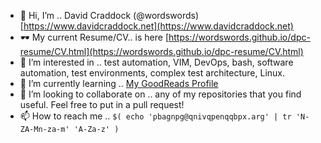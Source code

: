 - 👋 Hi, I’m .. David Craddock (@wordswords) [https://www.davidcraddock.net](https://www.davidcraddock.net)
- 🕶 My current Resume/CV.. is here [https://wordswords.github.io/dpc-resume/CV.html](https://wordswords.github.io/dpc-resume/CV.html)
- 👀 I’m interested in .. test automation, VIM, DevOps, bash, software automation, test environments, complex test architecture, Linux.
- 🌱 I’m currently learning .. [My GoodReads Profile](https://www.goodreads.com/review/list/22437975-david?shelf=currently-reading)
- 💞️ I’m looking to collaborate on .. any of my repositories that you find useful. Feel free to put in a pull request!
- 📫 How to reach me .. `$( echo 'pbagnpg@qnivqpenqqbpx.arg' | tr 'N-ZA-Mn-za-m' 'A-Za-z' )`

<!---
wordswords/wordswords is a ✨ special ✨ repository because its `README.md` (this file) appears on your GitHub profile.
You can click the Preview link to take a look at your changes.
--->
